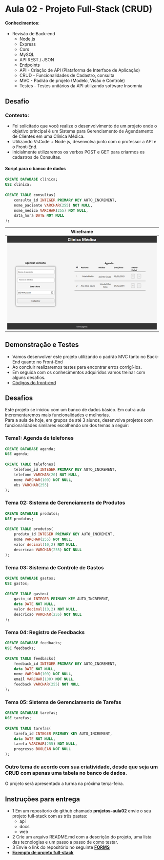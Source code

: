 # Aula 02 - Projeto Full-Stack (CRUD) 

#### Conhecimentos:
- Revisão de Back-end
    - Node.js
    - Express
    - Cors
    - MySQL
    - API REST / JSON
    - Endpoints
    - API - Criação de API (Plataforma de Interface de Aplicação)
    - CRUD - Funcionalidades de Cadastro, consulta
    - MVC - Padrão de projeto (Modelo, Visão e Controle)
    - Testes - Testes unitários da API utilizando software Insomnia

## Desafio
### Contexto:
- Foi solicitado que você realize o desenvolvimento de um projeto onde o objetivo principal é um Sistema para Gerenciamento de Agendamento de Clientes em uma Clínica Médica.
- Utilizando VsCode + Node.js, desenvolva junto com o professor a API e o Front-End.
- Inicialmente utilizaremos os verbos POST e GET para criarmos os cadastros de Consultas.

#### Script para o banco de dados
```sql
CREATE DATABASE clinica;
USE clinica;

CREATE TABLE consultas(
    consulta_id INTEGER PRIMARY KEY AUTO_INCREMENT,
    nome_paciente VARCHAR(255) NOT NULL,
    nome_medico VARCHAR(255) NOT NULL,
    data_hora DATE NOT NULL
);
```
|Wireframe|
|-|
|![Wireframe](./wireframe.png)|

## Demonstração e Testes
- Vamos desenvolver este projeto utilizando o padrão MVC tanto no Back-End quanto no Front-End 
- Ao concluir realizaremos testes para encontrar erros corrigí-los.
- Em seguida com os conhecimentos adquiridos vamos treinar com alguns desafios.
- [Códigos do front-end](./front.md)

## Desafios
Este projeto se iniciou com um banco de dados básico. Em outra aula incrementaremos mais funcionalidades e melhorias.<br>Para a aula de hoje, em grupos de até 3 alunos, desenvolva projetos com funcionalidades similares escolhendo um dos temas a seguir:

### Tema1: Agenda de telefones
```sql
CREATE DATABASE agenda;
USE agenda;

CREATE TABLE telefones(
    telefone_id INTEGER PRIMARY KEY AUTO_INCREMENT,
    telefone VARCHAR(20) NOT NULL,
    nome VARCHAR(100) NOT NULL,
    obs VARCHAR(255) 
);
```
### Tema 02: Sistema de Gerenciamento de Produtos
```sql
CREATE DATABASE produtos;
USE produtos;

CREATE TABLE produtos(
    produto_id INTEGER PRIMARY KEY AUTO_INCREMENT,
    nome VARCHAR(255) NOT NULL,
    valor decimal(10,2) NOT NULL,
    descricao VARCHAR(255) NOT NULL
);
```

### Tema 03: Sistema de Controle de Gastos
```sql
CREATE DATABASE gastos;
USE gastos;

CREATE TABLE gastos(
    gasto_id INTEGER PRIMARY KEY AUTO_INCREMENT,
    data DATE NOT NULL,
    valor decimal(10,2) NOT NULL,
    descricao VARCHAR(255) NOT NULL
);
```

### Tema 04: Registro de Feedbacks
```sql
CREATE DATABASE feedbacks;
USE feedbacks;

CREATE TABLE feedbacks(
    feedback_id INTEGER PRIMARY KEY AUTO_INCREMENT,
    data DATE NOT NULL,
    nome VARCHAR(100) NOT NULL,
    email VARCHAR(100) NOT NULL,
    feedback VARCHAR(255) NOT NULL
);
```

### Tema 05: Sistema de Gerenciamento de Tarefas
```sql
CREATE DATABASE tarefas;
USE tarefas;

CREATE TABLE tarefas(
    tarefa_id INTEGER PRIMARY KEY AUTO_INCREMENT,
    data DATE NOT NULL,
    tarefa VARCHAR(255) NOT NULL,
    progresso BOOLEAN NOT NULL
);
```

### Outro tema de acordo com sua criatividade, desde que seja um CRUD com apenas uma tabela no banco de dados.
O projeto será apresentado a turma na próxima terça-feira.

## Instruções para entrega
- 1 Em um repositorio do github chamado **projetos-aula02** envie o seu projeto full-stack com as três pastas:
    - api
    - docs
    - web
- 2 Crie um arquivo README.md com a descrição do projeto, uma lista das tecnologias e um passo a passo de como testar.
- 3 Envie o link do repositório no seguinte **[FORMS](https://forms.gle/qZW7oNbkN5YsW33D8)**
- **[Exemplo de projeto full-stack](https://github.com/wellifabio/clinica-consultas.git)**
